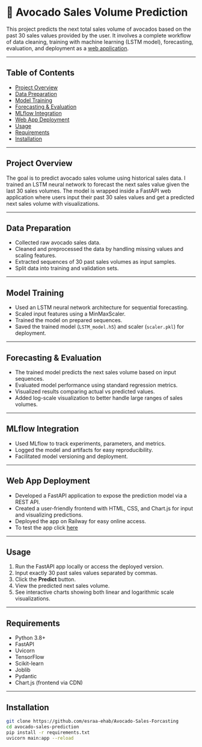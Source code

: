 # 🥑 Avocado Sales Volume Prediction

This project predicts the next total sales volume of avocados based on the past 30 sales values provided by the user. It involves a complete workflow of data cleaning, training with machine learning (LSTM model), forecasting, evaluation, and deployment as a [web application](https://web-production-cb31.up.railway.app/).

---

## Table of Contents

- [Project Overview](#project-overview)  
- [Data Preparation](#data-preparation)  
- [Model Training](#model-training)  
- [Forecasting & Evaluation](#forecasting--evaluation)  
- [MLflow Integration](#mlflow-integration)  
- [Web App Deployment](#web-app-deployment)  
- [Usage](#usage)  
- [Requirements](#requirements)  
- [Installation](#installation)
  
---

## Project Overview

The goal is to predict avocado sales volume using historical sales data. I trained an LSTM neural network to forecast the next sales value given the last 30 sales volumes. The model is wrapped inside a FastAPI web application where users input their past 30 sales values and get a predicted next sales volume with visualizations.

---

## Data Preparation

- Collected raw avocado sales data.
- Cleaned and preprocessed the data by handling missing values and scaling features.
- Extracted sequences of 30 past sales volumes as input samples.
- Split data into training and validation sets.

---

## Model Training

- Used an LSTM neural network architecture for sequential forecasting.
- Scaled input features using a MinMaxScaler.
- Trained the model on prepared sequences.
- Saved the trained model (`LSTM_model.h5`) and scaler (`scaler.pkl`) for deployment.

---

## Forecasting & Evaluation

- The trained model predicts the next sales volume based on input sequences.
- Evaluated model performance using standard regression metrics.
- Visualized results comparing actual vs predicted values.
- Added log-scale visualization to better handle large ranges of sales volumes.

---

## MLflow Integration

- Used MLflow to track experiments, parameters, and metrics.
- Logged the model and artifacts for easy reproducibility.
- Facilitated model versioning and deployment.

---

## Web App Deployment

- Developed a FastAPI application to expose the prediction model via a REST API.
- Created a user-friendly frontend with HTML, CSS, and Chart.js for input and visualizing predictions.
- Deployed the app on Railway for easy online access.
- To test the app click [here](https://web-production-cb31.up.railway.app/)
---

## Usage

1. Run the FastAPI app locally or access the deployed version.
2. Input exactly 30 past sales values separated by commas.
3. Click the **Predict** button.
4. View the predicted next sales volume.
5. See interactive charts showing both linear and logarithmic scale visualizations.

---

## Requirements

- Python 3.8+
- FastAPI
- Uvicorn
- TensorFlow
- Scikit-learn
- Joblib
- Pydantic
- Chart.js (frontend via CDN)

---

## Installation

```bash
git clone https://github.com/esraa-ehab/Avocado-Sales-Forcasting
cd avocado-sales-prediction
pip install -r requirements.txt
uvicorn main:app --reload
